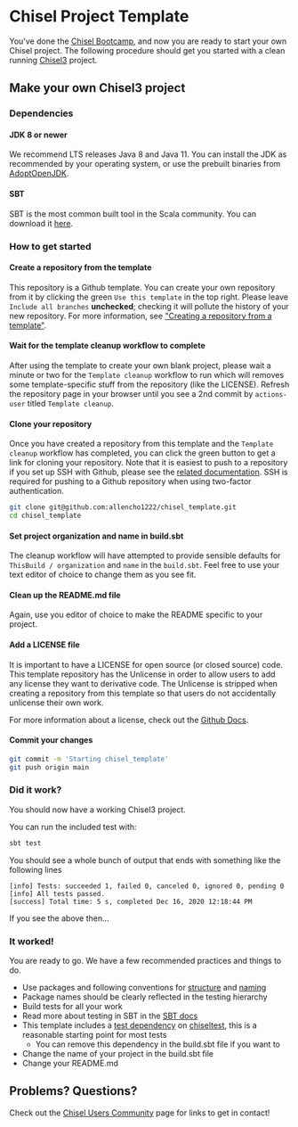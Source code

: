 Chisel Project Template
=======================

You've done the [Chisel Bootcamp](https://github.com/freechipsproject/chisel-bootcamp), and now you
are ready to start your own Chisel project.  The following procedure should get you started
with a clean running [Chisel3](https://www.chisel-lang.org/) project.

## Make your own Chisel3 project

### Dependencies

#### JDK 8 or newer

We recommend LTS releases Java 8 and Java 11. You can install the JDK as recommended by your operating system, or use the prebuilt binaries from [AdoptOpenJDK](https://adoptopenjdk.net/).

#### SBT

SBT is the most common built tool in the Scala community. You can download it [here](https://www.scala-sbt.org/download.html).

### How to get started

#### Create a repository from the template

This repository is a Github template. You can create your own repository from it by clicking the green `Use this template` in the top right.
Please leave `Include all branches` **unchecked**; checking it will pollute the history of your new repository.
For more information, see ["Creating a repository from a template"](https://docs.github.com/en/free-pro-team@latest/github/creating-cloning-and-archiving-repositories/creating-a-repository-from-a-template).

#### Wait for the template cleanup workflow to complete

After using the template to create your own blank project, please wait a minute or two for the `Template cleanup` workflow to run which will removes some template-specific stuff from the repository (like the LICENSE).
Refresh the repository page in your browser until you see a 2nd commit by `actions-user` titled `Template cleanup`.


#### Clone your repository

Once you have created a repository from this template and the `Template cleanup` workflow has completed, you can click the green button to get a link for cloning your repository.
Note that it is easiest to push to a repository if you set up SSH with Github, please see the [related documentation](https://docs.github.com/en/free-pro-team@latest/github/authenticating-to-github/connecting-to-github-with-ssh). SSH is required for pushing to a Github repository when using two-factor authentication.

```sh
git clone git@github.com:allencho1222/chisel_template.git
cd chisel_template
```

#### Set project organization and name in build.sbt

The cleanup workflow will have attempted to provide sensible defaults for `ThisBuild / organization` and `name` in the `build.sbt`.
Feel free to use your text editor of choice to change them as you see fit.

#### Clean up the README.md file

Again, use you editor of choice to make the README specific to your project.

#### Add a LICENSE file

It is important to have a LICENSE for open source (or closed source) code.
This template repository has the Unlicense in order to allow users to add any license they want to derivative code.
The Unlicense is stripped when creating a repository from this template so that users do not accidentally unlicense their own work.

For more information about a license, check out the [Github Docs](https://docs.github.com/en/free-pro-team@latest/github/building-a-strong-community/adding-a-license-to-a-repository).

#### Commit your changes
```sh
git commit -m 'Starting chisel_template'
git push origin main
```

### Did it work?

You should now have a working Chisel3 project.

You can run the included test with:
```sh
sbt test
```

You should see a whole bunch of output that ends with something like the following lines
```
[info] Tests: succeeded 1, failed 0, canceled 0, ignored 0, pending 0
[info] All tests passed.
[success] Total time: 5 s, completed Dec 16, 2020 12:18:44 PM
```
If you see the above then...

### It worked!

You are ready to go. We have a few recommended practices and things to do.

* Use packages and following conventions for [structure](https://www.scala-sbt.org/1.x/docs/Directories.html) and [naming](http://docs.scala-lang.org/style/naming-conventions.html)
* Package names should be clearly reflected in the testing hierarchy
* Build tests for all your work
* Read more about testing in SBT in the [SBT docs](https://www.scala-sbt.org/1.x/docs/Testing.html)
* This template includes a [test dependency](https://www.scala-sbt.org/1.x/docs/Library-Dependencies.html#Per-configuration+dependencies) on [chiseltest](https://github.com/ucb-bar/chisel-testers2), this is a reasonable starting point for most tests
  * You can remove this dependency in the build.sbt file if you want to
* Change the name of your project in the build.sbt file
* Change your README.md

## Problems? Questions?

Check out the [Chisel Users Community](https://www.chisel-lang.org/community.html) page for links to get in contact!
